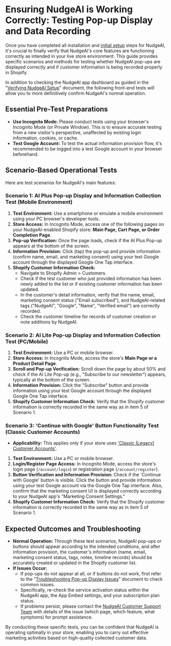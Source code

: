 # Ensuring NudgeAI is Working Correctly: Testing Pop-up Display and Data Recording

Once you have completed all installation and [initial setup](./initial-setup.md) steps for NudgeAI, it's crucial to finally verify that NudgeAI's core features are functioning correctly as intended in your live store environment. This guide provides specific scenarios and methods for testing whether NudgeAI pop-ups are displayed correctly and if customer information is being recorded properly in Shopify.

In addition to checking the NudgeAI app dashboard as guided in the "[Verifying NudgeAI Setup](./verifying-setup.md)" document, the following front-end tests will allow you to more definitively confirm NudgeAI's normal operation.

## Essential Pre-Test Preparations

*   **Use Incognito Mode:** Please conduct tests using your browser's Incognito Mode (or Private Window). This is to ensure accurate testing from a new visitor's perspective, unaffected by existing login information, cookies, or cache.
*   **Test Google Account:** To test the actual information provision flow, it's recommended to be logged into a test Google account in your browser beforehand.

## Scenario-Based Operational Tests

Here are test scenarios for NudgeAI's main features:

### Scenario 1: AI Plus Pop-up Display and Information Collection Test (Mobile Environment)

1.  **Test Environment:** Use a smartphone or emulate a mobile environment using your PC browser's developer tools.
2.  **Store Access:** In Incognito Mode, access one of the following pages on your NudgeAI-enabled Shopify store: **Main Page, Cart Page, or Order Completion Page**.
3.  **Pop-up Verification:** Once the page loads, check if the AI Plus Pop-up appears at the bottom of the screen.
4.  **Information Provision:** Click (tap) the pop-up and provide information (confirm name, email, and marketing consent) using your test Google account through the displayed Google One Tap interface.
5.  **Shopify Customer Information Check:**
    *   Navigate to Shopify Admin > Customers.
    *   Check if the test customer who just provided information has been newly added to the list or if existing customer information has been updated.
    *   In the customer's detail information, verify that the name, email, marketing consent status ("Email subscribed"), and NudgeAI-related tags ("NudgeAI", "Google", "Name", "Verified email") are correctly recorded.
    *   Check the customer timeline for records of customer creation or note additions by NudgeAI.

### Scenario 2: AI Lite Pop-up Display and Information Collection Test (PC/Mobile)

1.  **Test Environment:** Use a PC or mobile browser.
2.  **Store Access:** In Incognito Mode, access the store's **Main Page or a Product Detail Page**.
3.  **Scroll and Pop-up Verification:** Scroll down the page by about 50% and check if the AI Lite Pop-up (e.g., "Subscribe to our newsletter") appears, typically at the bottom of the screen.
4.  **Information Provision:** Click the "Subscribe" button and provide information using your test Google account through the displayed Google One Tap interface.
5.  **Shopify Customer Information Check:** Verify that the Shopify customer information is correctly recorded in the same way as in item 5 of Scenario 1.

### Scenario 3: 'Continue with Google' Button Functionality Test (Classic Customer Accounts)

*   **Applicability:** This applies only if your store uses ['Classic (Legacy) Customer Accounts'](./shopify-customer-accounts.md).
1.  **Test Environment:** Use a PC or mobile browser.
2.  **Login/Register Page Access:** In Incognito Mode, access the store's login page (`/account/login`) or registration page (`/account/register`).
3.  **Button Verification and Information Provision:** Check if the 'Continue with Google' button is visible. Click the button and provide information using your test Google account via the Google One Tap interface. Also, confirm that the marketing consent UI is displayed correctly according to your NudgeAI app's "Marketing Consent Settings."
4.  **Shopify Customer Information Check:** Verify that the Shopify customer information is correctly recorded in the same way as in item 5 of Scenario 1.

## Expected Outcomes and Troubleshooting

*   **Normal Operation:** Through these test scenarios, NudgeAI pop-ups or buttons should appear according to the intended conditions, and after information provision, the customer's information (name, email, marketing consent status, tags, notes, timeline records) should be accurately created or updated in the Shopify customer list.
*   **If Issues Occur:**
    *   If pop-ups do not appear at all, or if buttons do not work, first refer to the "[Troubleshooting Pop-up Display Issues](../support/troubleshooting-popup-display.md)" document to check common issues.
    *   Specifically, re-check the service activation status within the NudgeAI app, the App Embed settings, and your subscription plan status.
    *   If problems persist, please contact the [NudgeAI Customer Support Team](../support/contacting-support.md) with details of the issue (which page, which feature, what symptoms) for prompt assistance.

By conducting these specific tests, you can be confident that NudgeAI is operating optimally in your store, enabling you to carry out effective marketing activities based on high-quality collected customer data. 